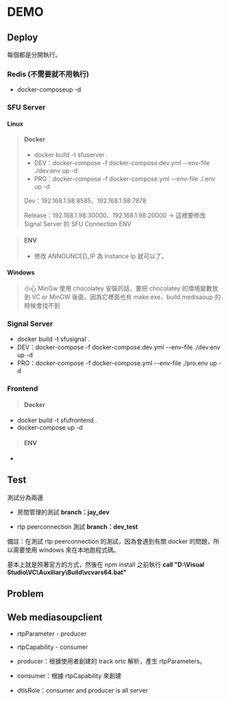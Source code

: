 # DEMO

## Deploy

每個都是分開執行。

### Redis (不需要就不用執行)

- docker-composeup -d

### SFU Server

#### Linux

> #### Docker
>
> - docker build -t sfuserver .
> - DEV：docker-compose -f docker-compose.dev.yml --env-file ./dev.env up -d
> - PRO：docker-compose -f docker-compose.yml --env-file ./.env up -d
>
> Dev：192.168.1.98:8585、192.168.1.98:7878
>
> Release：192.168.1.98:30000、192.168.1.98:20000 -> 這裡要修改 Signal Server 的 SFU Connection ENV

> #### ENV
>
> - 修改 ANNOUNCED_IP 為 Instance Ip 就可以了。

#### Windows

> 小心 MinGw 使用 chocolatey 安裝的話，要把 chocolatey 的環境變數放到 VC or MinGW 後面，因為它裡面也有 make.exe，build medisaoup 的時候會找不到

### Signal Server

- docker build -t sfusignal .
- DEV：docker-compose -f docker-compose.dev.yml --env-file ./dev.env up -d
- PRO：docker-compose -f docker-compose.yml --env-file ./pro.env up -d

### Frontend

> #### Docker

- docker build -t sfufrontend .
- docker-compose up -d

> #### ENV

-

## Test

測試分為兩邊

- 房間管理的測試 **branch：jay_dev**

- rtp peerconnection 測試 **branch：dev_test**

備註：在測試 rtp peerconnection 的測試，因為會遇到有關 docker 的問題，所以需要使用 windows 來在本地跑程式碼。

基本上就是照著官方的方式，然後在 npm install 之前執行 **call "D:\Visual Studio\VC\Auxiliary\Build\vcvars64.bat"**

## Problem

## Web mediasoupclient

- rtpParameter - producer

- rtpCapability - consumer

- producer：根據使用者創建的 track ortc 解析，產生 rtpParameters。

- consumer：根據 rtpCapability 來創建

- dtlsRole：consumer and producer is all server
